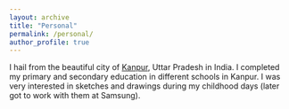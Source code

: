 ```yaml
---
layout: archive
title: "Personal"
permalink: /personal/
author_profile: true
---
```


I hail from the beautiful city of [Kanpur](https://en.wikipedia.org/wiki/Kanpur), Uttar Pradesh in India. I completed my primary and secondary education in different schools in Kanpur. I was very interested in sketches and drawings during my childhood days (later got to work with them at Samsung).  